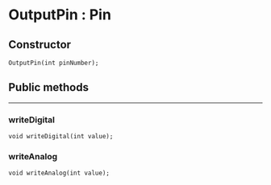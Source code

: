 # OutputPin : Pin

## <i class="fa fa-pencil"></i> Constructor
    OutputPin(int pinNumber);

## <i class="fa fa-code"></i> Public methods
---

### writeDigital

    void writeDigital(int value);

### writeAnalog

    void writeAnalog(int value);
